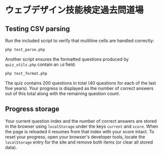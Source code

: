 # ウェブデザイン技能検定過去問道場

## Testing CSV parsing

Run the included script to verify that multiline cells are handled correctly:

```bash
php test_parse.php
```

Another script ensures the formatted questions produced by `quiz_utils.php`
contain an `id` field:

```bash
php test_format.php
```

The quiz contains 200 questions in total (40 questions for each of the last five
years). Your progress is displayed as the number of correct answers out of this
total along with the remaining question count.

## Progress storage

Your current question index and the number of correct answers are stored in the
browser using `localStorage` under the keys `current` and `score`. When the
page is reloaded it resumes from that index with your score intact. To reset
your progress, open your browser's developer tools, locate the `localStorage`
entry for the site and remove both items (or clear all stored data).
